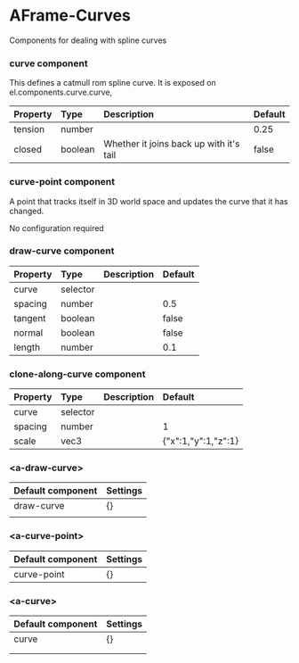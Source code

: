# AFrame-Curves
Components  for dealing with spline curves

<!--DOCS-->
### curve component

This defines a catmull rom spline curve. It is exposed on el.components.curve.curve, 

| Property | Type    | Description                             | Default |
| :------- | :------ | :-------------------------------------- | :------ |
| tension  | number  |                                         | 0.25    |
| closed   | boolean | Whether it joins back up with it's tail | false   |

### curve-point component

A point that tracks itself in 3D world space and updates the curve that it has changed.

No configuration required
### draw-curve component

| Property | Type     | Description | Default |
| :------- | :------- | :---------- | :------ |
| curve    | selector |             |         |
| spacing  | number   |             | 0.5     |
| tangent  | boolean  |             | false   |
| normal   | boolean  |             | false   |
| length   | number   |             | 0.1     |

### clone-along-curve component

| Property | Type     | Description | Default             |
| :------- | :------- | :---------- | :------------------ |
| curve    | selector |             |                     |
| spacing  | number   |             | 1                   |
| scale    | vec3     |             | {"x":1,"y":1,"z":1} |

### &lt;a-draw-curve&gt;

| Default component | Settings |
| :---------------- | :------- |
| draw-curve        | {}       |
|                   |          |

### &lt;a-curve-point&gt;

| Default component | Settings |
| :---------------- | :------- |
| curve-point       | {}       |

### &lt;a-curve&gt;

| Default component | Settings |
| :---------------- | :------- |
| curve             | {}       |
|                   |          |
|                   |          |

<!--DOCS_END-->

